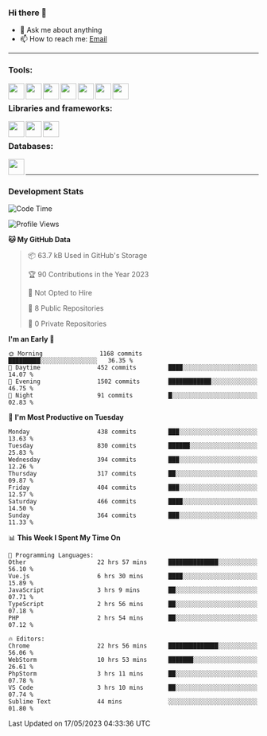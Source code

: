 ### Hi there 👋

- 💬 Ask me about anything
- 📫 How to reach me: [Email]

---

### Tools:
<img align='left' height="32" width="32" src="https://cdn.jsdelivr.net/npm/simple-icons@4.8.0/icons/phpstorm.svg" />
<img align='left' height="32" width="32" src="https://cdn.jsdelivr.net/npm/simple-icons@4.8.0/icons/webstorm.svg" />
<img align='left' height="32" width="32" src="https://cdn.jsdelivr.net/npm/simple-icons@4.8.0/icons/visualstudiocode.svg" />
<img align='left' height="32" width="32" src="https://cdn.jsdelivr.net/npm/simple-icons@4.8.0/icons/sublimetext.svg" />
<img align='left' height="32" width="32" src="https://cdn.jsdelivr.net/npm/simple-icons@4.8.0/icons/laragon.svg" />
<img align='left' height="32" width="32" src="https://cdn.jsdelivr.net/npm/simple-icons@4.8.0/icons/docker.svg" />
<img align='left' height="32" width="32" src="https://cdn.jsdelivr.net/npm/simple-icons@4.8.0/icons/amazonaws.svg" />
<br>

### Libraries and frameworks:
<img align='left' height="32" width="32" src="https://cdn.jsdelivr.net/npm/simple-icons@4.8.0/icons/laravel.svg" />
<img align='left' height="32" width="32" src="https://cdn.jsdelivr.net/npm/simple-icons@4.8.0/icons/vue-dot-js.svg" />
<img align='left' height="32" width="32" src="https://cdn.jsdelivr.net/npm/simple-icons@4.8.0/icons/jquery.svg" />
<br>

### Databases:
<img align='left' height="32" width="32" src="https://cdn.jsdelivr.net/npm/simple-icons@4.8.0/icons/mysql.svg" />
<br>

---
### Development Stats
<!--START_SECTION:waka-->
![Code Time](http://img.shields.io/badge/Code%20Time-1%2C594%20hrs%2024%20mins-blue)

![Profile Views](http://img.shields.io/badge/Profile%20Views-6-blue)

**🐱 My GitHub Data** 

> 📦 63.7 kB Used in GitHub's Storage 
 > 
> 🏆 90 Contributions in the Year 2023
 > 
> 🚫 Not Opted to Hire
 > 
> 📜 8 Public Repositories 
 > 
> 🔑 0 Private Repositories 
 > 
**I'm an Early 🐤** 

```text
🌞 Morning                1168 commits        █████████░░░░░░░░░░░░░░░░   36.35 % 
🌆 Daytime                452 commits         ████░░░░░░░░░░░░░░░░░░░░░   14.07 % 
🌃 Evening                1502 commits        ████████████░░░░░░░░░░░░░   46.75 % 
🌙 Night                  91 commits          █░░░░░░░░░░░░░░░░░░░░░░░░   02.83 % 
```
📅 **I'm Most Productive on Tuesday** 

```text
Monday                   438 commits         ███░░░░░░░░░░░░░░░░░░░░░░   13.63 % 
Tuesday                  830 commits         ██████░░░░░░░░░░░░░░░░░░░   25.83 % 
Wednesday                394 commits         ███░░░░░░░░░░░░░░░░░░░░░░   12.26 % 
Thursday                 317 commits         ██░░░░░░░░░░░░░░░░░░░░░░░   09.87 % 
Friday                   404 commits         ███░░░░░░░░░░░░░░░░░░░░░░   12.57 % 
Saturday                 466 commits         ████░░░░░░░░░░░░░░░░░░░░░   14.50 % 
Sunday                   364 commits         ███░░░░░░░░░░░░░░░░░░░░░░   11.33 % 
```


📊 **This Week I Spent My Time On** 

```text
💬 Programming Languages: 
Other                    22 hrs 57 mins      ██████████████░░░░░░░░░░░   56.10 % 
Vue.js                   6 hrs 30 mins       ████░░░░░░░░░░░░░░░░░░░░░   15.89 % 
JavaScript               3 hrs 9 mins        ██░░░░░░░░░░░░░░░░░░░░░░░   07.71 % 
TypeScript               2 hrs 56 mins       ██░░░░░░░░░░░░░░░░░░░░░░░   07.18 % 
PHP                      2 hrs 54 mins       ██░░░░░░░░░░░░░░░░░░░░░░░   07.12 % 

🔥 Editors: 
Chrome                   22 hrs 56 mins      ██████████████░░░░░░░░░░░   56.06 % 
WebStorm                 10 hrs 53 mins      ███████░░░░░░░░░░░░░░░░░░   26.61 % 
PhpStorm                 3 hrs 11 mins       ██░░░░░░░░░░░░░░░░░░░░░░░   07.78 % 
VS Code                  3 hrs 10 mins       ██░░░░░░░░░░░░░░░░░░░░░░░   07.74 % 
Sublime Text             44 mins             ░░░░░░░░░░░░░░░░░░░░░░░░░   01.80 % 
```


 Last Updated on 17/05/2023 04:33:36 UTC
<!--END_SECTION:waka-->

[huyviet]: https://huyviet.vn/
[EMAIl]: https://mail.google.com/mail/u/0/?fs=1&tf=cm&source=mailto&to=huynguyenviet0110@gmail.com

